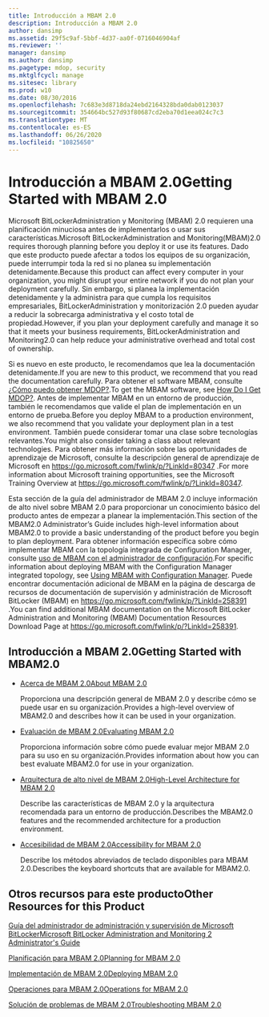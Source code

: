 ```yaml
---
title: Introducción a MBAM 2.0
description: Introducción a MBAM 2.0
author: dansimp
ms.assetid: 29f5c9af-5bbf-4d37-aa0f-0716046904af
ms.reviewer: ''
manager: dansimp
ms.author: dansimp
ms.pagetype: mdop, security
ms.mktglfcycl: manage
ms.sitesec: library
ms.prod: w10
ms.date: 08/30/2016
ms.openlocfilehash: 7c683e3d8718da24ebd2164328bda0dab0123037
ms.sourcegitcommit: 354664bc527d93f80687cd2eba70d1eea024c7c3
ms.translationtype: MT
ms.contentlocale: es-ES
ms.lasthandoff: 06/26/2020
ms.locfileid: "10825650"
---
```

# <span data-ttu-id="7ddae-103">Introducción a MBAM 2.0</span><span class="sxs-lookup"><span data-stu-id="7ddae-103">Getting Started with MBAM 2.0</span></span>


<span data-ttu-id="7ddae-104">Microsoft BitLockerAdministration y Monitoring (MBAM) 2.0 requieren una planificación minuciosa antes de implementarlos o usar sus características.</span><span class="sxs-lookup"><span data-stu-id="7ddae-104">Microsoft BitLockerAdministration and Monitoring(MBAM)2.0 requires thorough planning before you deploy it or use its features.</span></span> <span data-ttu-id="7ddae-105">Dado que este producto puede afectar a todos los equipos de su organización, puede interrumpir toda la red si no planea su implementación detenidamente.</span><span class="sxs-lookup"><span data-stu-id="7ddae-105">Because this product can affect every computer in your organization, you might disrupt your entire network if you do not plan your deployment carefully.</span></span> <span data-ttu-id="7ddae-106">Sin embargo, si planea la implementación detenidamente y la administra para que cumpla los requisitos empresariales, BitLockerAdministration y monitorización 2.0 pueden ayudar a reducir la sobrecarga administrativa y el costo total de propiedad.</span><span class="sxs-lookup"><span data-stu-id="7ddae-106">However, if you plan your deployment carefully and manage it so that it meets your business requirements, BitLockerAdministration and Monitoring2.0 can help reduce your administrative overhead and total cost of ownership.</span></span>

<span data-ttu-id="7ddae-107">Si es nuevo en este producto, le recomendamos que lea la documentación detenidamente.</span><span class="sxs-lookup"><span data-stu-id="7ddae-107">If you are new to this product, we recommend that you read the documentation carefully.</span></span> <span data-ttu-id="7ddae-108">Para obtener el software MBAM, consulte [¿Cómo puedo obtener MDOP?](https://go.microsoft.com/fwlink/p/?LinkId=322049).</span><span class="sxs-lookup"><span data-stu-id="7ddae-108">To get the MBAM software, see [How Do I Get MDOP?](https://go.microsoft.com/fwlink/p/?LinkId=322049).</span></span> <span data-ttu-id="7ddae-109">Antes de implementar MBAM en un entorno de producción, también le recomendamos que valide el plan de implementación en un entorno de prueba.</span><span class="sxs-lookup"><span data-stu-id="7ddae-109">Before you deploy MBAM to a production environment, we also recommend that you validate your deployment plan in a test environment.</span></span> <span data-ttu-id="7ddae-110">También puede considerar tomar una clase sobre tecnologías relevantes.</span><span class="sxs-lookup"><span data-stu-id="7ddae-110">You might also consider taking a class about relevant technologies.</span></span> <span data-ttu-id="7ddae-111">Para obtener más información sobre las oportunidades de aprendizaje de Microsoft, consulte la descripción general de aprendizaje de Microsoft en <https://go.microsoft.com/fwlink/p/?LinkId=80347> .</span><span class="sxs-lookup"><span data-stu-id="7ddae-111">For more information about Microsoft training opportunities, see the Microsoft Training Overview at <https://go.microsoft.com/fwlink/p/?LinkId=80347>.</span></span>

<span data-ttu-id="7ddae-112">Esta sección de la guía del administrador de MBAM 2.0 incluye información de alto nivel sobre MBAM 2.0 para proporcionar un conocimiento básico del producto antes de empezar a planear la implementación.</span><span class="sxs-lookup"><span data-stu-id="7ddae-112">This section of the MBAM2.0 Administrator’s Guide includes high-level information about MBAM2.0 to provide a basic understanding of the product before you begin to plan deployment.</span></span> <span data-ttu-id="7ddae-113">Para obtener información específica sobre cómo implementar MBAM con la topología integrada de Configuration Manager, consulte [uso de MBAM con el administrador de configuración](using-mbam-with-configuration-manager.md).</span><span class="sxs-lookup"><span data-stu-id="7ddae-113">For specific information about deploying MBAM with the Configuration Manager integrated topology, see [Using MBAM with Configuration Manager](using-mbam-with-configuration-manager.md).</span></span> <span data-ttu-id="7ddae-114">Puede encontrar documentación adicional de MBAM en la página de descarga de recursos de documentación de supervisión y administración de Microsoft BitLocker (MBAM) en <https://go.microsoft.com/fwlink/p/?LinkId=258391> .</span><span class="sxs-lookup"><span data-stu-id="7ddae-114">You can find additional MBAM documentation on the Microsoft BitLocker Administration and Monitoring (MBAM) Documentation Resources Download Page at <https://go.microsoft.com/fwlink/p/?LinkId=258391>.</span></span>

## <span data-ttu-id="7ddae-115">Introducción a MBAM 2.0</span><span class="sxs-lookup"><span data-stu-id="7ddae-115">Getting Started with MBAM2.0</span></span>


-   [<span data-ttu-id="7ddae-116">Acerca de MBAM 2.0</span><span class="sxs-lookup"><span data-stu-id="7ddae-116">About MBAM 2.0</span></span>](about-mbam-20-mbam-2.md)

    <span data-ttu-id="7ddae-117">Proporciona una descripción general de MBAM 2.0 y describe cómo se puede usar en su organización.</span><span class="sxs-lookup"><span data-stu-id="7ddae-117">Provides a high-level overview of MBAM2.0 and describes how it can be used in your organization.</span></span>

-   [<span data-ttu-id="7ddae-118">Evaluación de MBAM 2.0</span><span class="sxs-lookup"><span data-stu-id="7ddae-118">Evaluating MBAM 2.0</span></span>](evaluating-mbam-20-mbam-2.md)

    <span data-ttu-id="7ddae-119">Proporciona información sobre cómo puede evaluar mejor MBAM 2.0 para su uso en su organización.</span><span class="sxs-lookup"><span data-stu-id="7ddae-119">Provides information about how you can best evaluate MBAM2.0 for use in your organization.</span></span>

-   [<span data-ttu-id="7ddae-120">Arquitectura de alto nivel de MBAM 2.0</span><span class="sxs-lookup"><span data-stu-id="7ddae-120">High-Level Architecture for MBAM 2.0</span></span>](high-level-architecture-for-mbam-20-mbam-2.md)

    <span data-ttu-id="7ddae-121">Describe las características de MBAM 2.0 y la arquitectura recomendada para un entorno de producción.</span><span class="sxs-lookup"><span data-stu-id="7ddae-121">Describes the MBAM2.0 features and the recommended architecture for a production environment.</span></span>

-   [<span data-ttu-id="7ddae-122">Accesibilidad de MBAM 2.0</span><span class="sxs-lookup"><span data-stu-id="7ddae-122">Accessibility for MBAM 2.0</span></span>](accessibility-for-mbam-20-mbam-2.md)

    <span data-ttu-id="7ddae-123">Describe los métodos abreviados de teclado disponibles para MBAM 2.0.</span><span class="sxs-lookup"><span data-stu-id="7ddae-123">Describes the keyboard shortcuts that are available for MBAM2.0.</span></span>

## <a href="" id="other-resources-for-this-product-"></a><span data-ttu-id="7ddae-124">Otros recursos para este producto</span><span class="sxs-lookup"><span data-stu-id="7ddae-124">Other Resources for this Product</span></span>


[<span data-ttu-id="7ddae-125">Guía del administrador de administración y supervisión de Microsoft BitLocker</span><span class="sxs-lookup"><span data-stu-id="7ddae-125">Microsoft BitLocker Administration and Monitoring 2 Administrator's Guide</span></span>](index.md)

[<span data-ttu-id="7ddae-126">Planificación para MBAM 2.0</span><span class="sxs-lookup"><span data-stu-id="7ddae-126">Planning for MBAM 2.0</span></span>](planning-for-mbam-20-mbam-2.md)

[<span data-ttu-id="7ddae-127">Implementación de MBAM 2.0</span><span class="sxs-lookup"><span data-stu-id="7ddae-127">Deploying MBAM 2.0</span></span>](deploying-mbam-20-mbam-2.md)

[<span data-ttu-id="7ddae-128">Operaciones para MBAM 2.0</span><span class="sxs-lookup"><span data-stu-id="7ddae-128">Operations for MBAM 2.0</span></span>](operations-for-mbam-20-mbam-2.md)

[<span data-ttu-id="7ddae-129">Solución de problemas de MBAM 2.0</span><span class="sxs-lookup"><span data-stu-id="7ddae-129">Troubleshooting MBAM 2.0</span></span>](troubleshooting-mbam-20-mbam-2.md)

 

 





